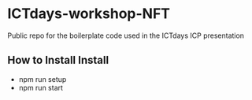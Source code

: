 # ICTdays-workshop-NFT
Public repo for the boilerplate code used in the ICTdays ICP presentation


## How to Install Install
- npm run setup
- npm run start